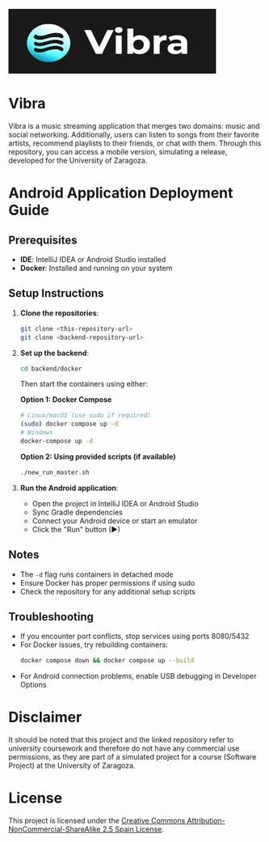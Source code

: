 ![Banner](app/src/main/res/drawable/banner.png)
# Vibra
Vibra is a music streaming application that merges two domains: music and social networking. Additionally, users can listen to songs from their favorite artists, recommend playlists to their friends, or chat with them. Through this repository, you can access a mobile version, simulating a release, developed for the University of Zaragoza.

# Android Application Deployment Guide

## Prerequisites
- **IDE**: IntelliJ IDEA or Android Studio installed
- **Docker**: Installed and running on your system

## Setup Instructions

1. **Clone the repositories**:
   ```bash
   git clone <this-repository-url>
   git clone <backend-repository-url>
   ```

2. **Set up the backend**:
   ```bash
   cd backend/docker
   ```
   Then start the containers using either:

   **Option 1: Docker Compose**
   ```bash
   # Linux/macOS (use sudo if required)
   (sudo) docker compose up -d
   # Windows
   docker-compose up -d
   ```

   **Option 2: Using provided scripts (if available)**
   ```bash
   ./new_run_master.sh
   ```

3. **Run the Android application**:
   - Open the project in IntelliJ IDEA or Android Studio
   - Sync Gradle dependencies
   - Connect your Android device or start an emulator
   - Click the "Run" button (▶)

## Notes
- The `-d` flag runs containers in detached mode
- Ensure Docker has proper permissions if using sudo
- Check the repository for any additional setup scripts

## Troubleshooting
- If you encounter port conflicts, stop services using ports 8080/5432
- For Docker issues, try rebuilding containers:
  ```bash
  docker compose down && docker compose up --build
  ```
- For Android connection problems, enable USB debugging in Developer Options

# Disclaimer
It should be noted that this project and the linked repository refer to university coursework and therefore do not have any commercial use permissions, as they are part of a simulated project for a course (Software Project) at the University of Zaragoza.

# License
This project is licensed under the [Creative Commons Attribution-NonCommercial-ShareAlike 2.5 Spain License](https://creativecommons.org/licenses/by-nc-sa/2.5/es/).

